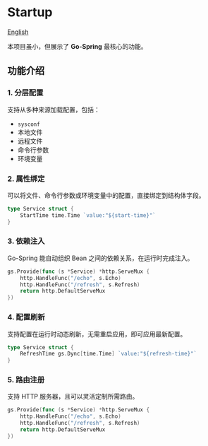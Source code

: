 # Startup

[English](README.md)

本项目虽小，但展示了 **Go-Spring** 最核心的功能。

## 功能介绍

### 1. 分层配置

支持从多种来源加载配置，包括：

- `sysconf`
- 本地文件
- 远程文件
- 命令行参数
- 环境变量

### 2. 属性绑定

可以将文件、命令行参数或环境变量中的配置，直接绑定到结构体字段。

```go
type Service struct {
    StartTime time.Time `value:"${start-time}"`
}
```

### 3. 依赖注入

Go-Spring 能自动组织 Bean 之间的依赖关系，在运行时完成注入。

```go
gs.Provide(func (s *Service) *http.ServeMux {
    http.HandleFunc("/echo", s.Echo)
    http.HandleFunc("/refresh", s.Refresh)
    return http.DefaultServeMux
})
```

### 4. 配置刷新

支持配置在运行时动态刷新，无需重启应用，即可应用最新配置。

```go
type Service struct {
    RefreshTime gs.Dync[time.Time] `value:"${refresh-time}"`
}
```

### 5. 路由注册

支持 HTTP 服务器，且可以灵活定制所需路由。

```go
gs.Provide(func (s *Service) *http.ServeMux {
    http.HandleFunc("/echo", s.Echo)
    http.HandleFunc("/refresh", s.Refresh)
    return http.DefaultServeMux
})
```
